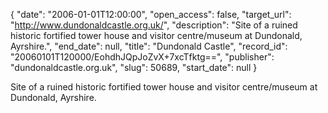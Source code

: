 {
  "date": "2006-01-01T12:00:00", 
  "open_access": false, 
  "target_url": "http://www.dundonaldcastle.org.uk/", 
  "description": "Site of a ruined historic fortified tower house and visitor centre/museum at Dundonald, Ayrshire.", 
  "end_date": null, 
  "title": "Dundonald Castle", 
  "record_id": "20060101T120000/EohdhJQpJoZvX+7xcTfktg==", 
  "publisher": "dundonaldcastle.org.uk", 
  "slug": 50689, 
  "start_date": null
}

Site of a ruined historic fortified tower house and visitor centre/museum at Dundonald, Ayrshire.